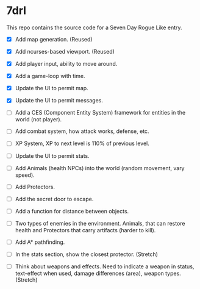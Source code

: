 # 7drl

This repo contains the source code for a Seven Day Rogue Like entry.

- [x]  Add map generation. (Reused)

- [x]  Add ncurses-based viewport. (Reused)

- [x]  Add player input, ability to move around.

- [x]  Add a game-loop with time.

- [x]  Update the UI to permit map.

- [x]  Update the UI to permit messages.

- [ ]  Add a CES (Component Entity System) framework for entities in the world (not player).

- [ ]  Add combat system, how attack works, defense, etc.

- [ ]  XP System, XP to next level is 110% of previous level.

- [ ]  Update the UI to permit stats.

- [ ]  Add Animals (health NPCs) into the world (random movement, vary speed).

- [ ]  Add Protectors.

- [ ]  Add the secret door to escape.

- [ ]  Add a function for distance between objects.

- [ ]  Two types of enemies in the environment.  Animals, that can restore health and Protectors that carry artifacts (harder to kill).

- [ ]  Add A* pathfinding.

- [ ]  In the stats section, show the closest protector. (Stretch)

- [ ]  Think about weapons and effects.  Need to indicate a weapon in status, text-effect when used, damage differences (area), weapon types. (Stretch)



